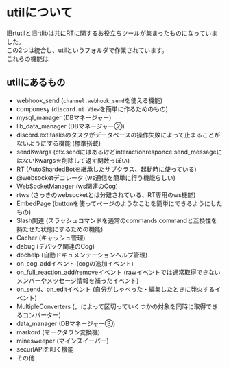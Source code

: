 # utilについて
旧rtutilと旧rtlibは共にRTに関するお役立ちツールが集まったものになっていました。  
この2つは統合し、utilというフォルダで作業されています。  
これらの機能は

## utilにあるもの
* webhook_send (`channel.webhook_send`を使える機能)
* componesy (`discord.ui.View`を簡単に作るためのもの)
* mysql_manager (DBマネージャー)
* lib_data_manager (DBマネージャー②)
* discord.ext.tasksのタスクがデータベースの操作失敗によって止まることがないようにする機能 (標準搭載)
* sendKwargs (ctx.sendにはあるけどinteractionresponce.send_messageにはないKwargsを削除して返す関数っぽい)
* RT (AutoShardedBotを継承したサブクラス、起動時に使っている)
* @websocketデコレータ (ws通信を簡単に行う機能らしい)
* WebSocketManager (ws関連のCog)
* rtws (さっきのwebsocketとは分離されている、RT専用のws機能)
* EmbedPage (buttonを使ってページのようなことを簡単にできるようにしたもの)
* Slash関連 (スラッシュコマンドを通常のcommands.commandと互換性を持たせた状態にするための機能)
* Cacher (キャッシュ管理)
* debug (デバッグ関連のCog)
* dochelp (自動ドキュメンテーションヘルプ管理)
* on_cog_addイベント (cogの追加イベント)
* on_full_reaction_add/removeイベント (rawイベントでは通常取得できないメンバーやメッセージ情報を補ったイベント)
* on_send、on_editイベント (自分がしゃべった・編集したときに発火するイベント)
* MultipleConverters (`, `によって区切っていくつかの対象を同時に取得できるコンバーター)
* data_manager (DBマネージャー③)
* markord (マークダウン変換機)
* minesweeper (マインスイーパー)
* securlAPIを叩く機能
* その他
